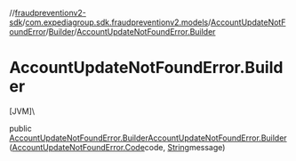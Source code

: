 //[fraudpreventionv2-sdk](../../../../index.md)/[com.expediagroup.sdk.fraudpreventionv2.models](../../index.md)/[AccountUpdateNotFoundError](../index.md)/[Builder](index.md)/[AccountUpdateNotFoundError.Builder](-account-update-not-found-error.-builder.md)

# AccountUpdateNotFoundError.Builder

[JVM]\

public [AccountUpdateNotFoundError.Builder](index.md)[AccountUpdateNotFoundError.Builder](-account-update-not-found-error.-builder.md)([AccountUpdateNotFoundError.Code](../-code/index.md)code, [String](https://docs.oracle.com/javase/8/docs/api/java/lang/String.html)message)
